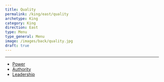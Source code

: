 ```yaml
---
title: Quality
permalink: /king/east/quality
archetype: King
category: King
direction: East
type: Menu
type_general: Menu
image: /images/back/quality.jpg
draft: true
---
```


---
- [Power](/king/east/quality/power)
- [Authority](/king/east/quality/authority)
- [Leadership](/king/east/quality/leadership)
